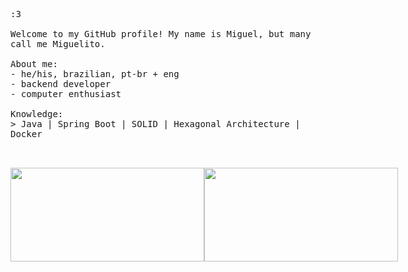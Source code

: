 <div float="left">
  <p float="left">
    <samp>
      :3
      <br>
      <br>
      Welcome to my GitHub profile! My name is Miguel, but many call me Miguelito.
      <br>
      <br>
      About me:<br>
            - he/his, brazilian, pt-br + eng<br>
            - backend developer<br>
            - computer enthusiast<br>
      <br>
      Knowledge:<br>
          > Java | Spring Boot | SOLID | Hexagonal Architecture | Docker
      <br>
      <br>
      <br>
    </samp>
  </p>
   <div style="display: flex; align-items: flex-start;">
    <img height="150em" width="310px" src="https://github-readme-stats.vercel.app/api?username=MiguelSperle&show_icons=true&theme=dark&include_all_commits=true&count_private=true"/>
    <img height="150em" width="310px" src="https://github-readme-stats.vercel.app/api/top-langs/?username=MiguelSperle&layout=compact&langs_count=7&theme=dark"/>
   </div>
</div>
